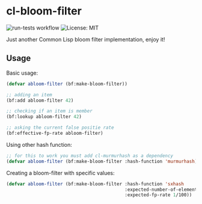 # cl-bloom-filter
![run-tests workflow](https://github.com/alangalvino/cl-bloom-filter/workflows/.github/workflows/run-tests.yml/badge.svg)
![License: MIT](https://img.shields.io/badge/License-MIT-brightgreen.svg)

Just another Common Lisp bloom filter implementation, enjoy it!

## Usage

Basic usage:

```lisp
(defvar abloom-filter (bf:make-bloom-filter))

;; adding an item
(bf:add abloom-filter 42)

;; checking if an item is member
(bf:lookup abloom-filter 42)

;; asking the current false positie rate
(bf:effective-fp-rate abloom-filter)
```

Using other hash function:

```lisp
;; for this to work you must add cl-murmurhash as a dependency
(defvar abloom-filter (bf:make-bloom-filter :hash-function 'murmurhash))
```

Creating a bloom-filter with specific values:

```lisp
(defvar abloom-filter (bf:make-bloom-filter :hash-function 'sxhash
                                            :expected-number-of-elements 100
                                            :expected-fp-rate 1/100))
```
